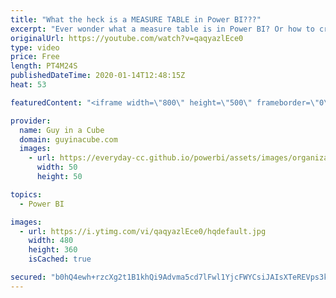 ```yaml
---
title: "What the heck is a MEASURE TABLE in Power BI???"
excerpt: "Ever wonder what a measure table is in Power BI? Or how to create one? This is a great way to organize the measures within your data model in Power BI Desktop!  Sample File: https://guyinacu.be/measuretablesample  Excelerator BI Blog: https://exceleratorbi.com.au/measure-tables-in-power-bi/  *******************"
originalUrl: https://youtube.com/watch?v=qaqyazlEce0
type: video
price: Free
length: PT4M24S
publishedDateTime: 2020-01-14T12:48:15Z
heat: 53

featuredContent: "<iframe width=\"800\" height=\"500\" frameborder=\"0\" src=\"https://www.youtube.com/embed/qaqyazlEce0\" allow=\"accelerometer; autoplay; encrypted-media; gyroscope; picture-in-picture\" allowfullscreen></iframe>"

provider:
  name: Guy in a Cube
  domain: guyinacube.com
  images:
    - url: https://everyday-cc.github.io/powerbi/assets/images/organizations/guyinacube.com-50x50.jpg
      width: 50
      height: 50

topics:
  - Power BI

images:
  - url: https://i.ytimg.com/vi/qaqyazlEce0/hqdefault.jpg
    width: 480
    height: 360
    isCached: true

secured: "b0hQ4ewh+rzcXg2t1B1khQi9Advma5cd7lFwl1YjcFWYCsiJAIsXTeREVps3kUDx+4yM0NVrRhn5c/hAxgVmZDEUMryANzyfCdksoPhS72I7rJ1PS3xt7L3CmyR9pD9uTl4iW6ta+YxyxRzQpCDTfmfYd64rcuZIa/FKC5k/Z2jMEJoVAYXO7WtR5FfhvAqiI9EqWEZrSpu0j6fYDtY2u+DSaeuyea6arn+pb3OC675Jkka6SoSB69jOCftpEGPAg6du9sBz/urvW1nfZQDDAsNoAQP7FJbDIJF/fpypnny6CAiK5eAo+8U57W35lfknTZgHTtu1fFEdChHS7ws18ZyHsDuMhefOXQy5nWpyDw86sVvIOZTY4E0K1yfl2saa136A9DILQb5LDaLcqByUZKjGT9r8mZjRdamS3kCNiks6PHJkS+keqDHu3/mNveuB;qYf+VROwsLSQLL8+9mz3Yg=="
---
```


